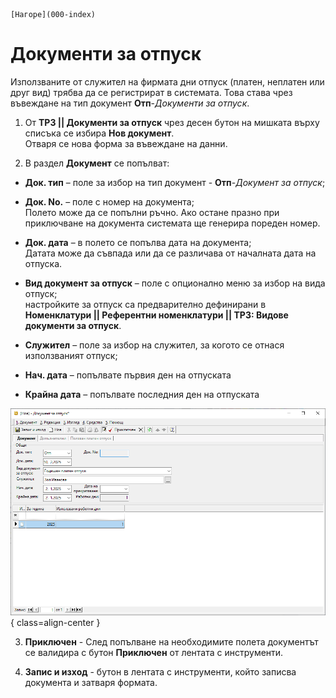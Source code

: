 ```{only} html
[Нагоре](000-index)
```

# Документи за отпуск

Използваните от служител на фирмата дни отпуск (платен, неплатен или друг вид) трябва да се регистрират в системата. Това става чрез въвеждане на тип документ **Отп**-*Документи за отпуск*.   

1) От **ТРЗ || Документи за отпуск** чрез десен бутон на мишката върху списъка се избира **Нов документ**.  
Отваря се нова форма за въвеждане на данни.  

2) В раздел **Документ** се попълват:  

 - **Док. тип** – поле за избор на тип документ - **Отп**-*Документ за отпуск*;  

 - **Док. No.** – поле с номер на документа;  
 Полето може да се попълни ръчно. Ако остане празно при приключване на документа системата ще генерира пореден номер.  

 - **Док. дата** – в полето се попълва дата на документа;  
 Датата може да съвпада или да се различава от началната дата на отпуска.  

 - **Вид документ за отпуск** – поле с опционално меню за избор на вида отпуск;  
 настройките за отпуск са предварително дефинирани в **Номенклатури || Референтни номенклатури || ТРЗ: Видове документи за отпуск**.  

 - **Служител** – поле за избор на служител, за когото се отнася използваният отпуск;  

 - **Нач. дата** – попълвате първия ден на отпуската

 - **Крайна дата** – попълвате последния ден на отпуската

![](904-leave-documents1.png){ class=align-center }

3) **Приключен** - След попълване на необходимите полета документът се валидира с бутон **Приключен** от лентата с инструменти.  

4) **Запис и изход** - бутон в лентата с инструменти, който записва документа и затваря формата.  
